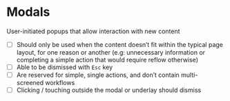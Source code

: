 # Modals

User-initiated popups that allow interaction with new content

- [ ] Should only be used when the content doesn’t fit within the typical page layout, for one reason or another (e.g: unnecessary information or completing a simple action that would require reflow otherwise)
- [ ] Able to be dismissed with `Esc` key
- [ ] Are reserved for simple, single actions, and don’t contain multi-screened workflows
- [ ] Clicking / touching outside the modal or underlay should dismiss
